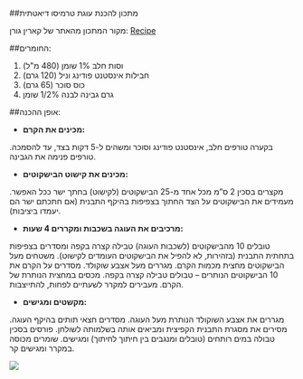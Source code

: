 ##מתכון להכנת עוגת טרמיסו דיאטתית

מקור המתכון מהאתר של קארין גורן: [Recipe](http://www.carine.co.il/page_3254?bsp=14694)

##החומרים:
1. וסות חלב 1% שומן  (480 מ"ל)
2.  חבילות אינסטנט פודינג וניל (120 גרם)
3.  כוס סוכר (65 גרם)
4.  גרם גבינה לבנה 1/2% שומן

##אופן ההכנה:
* **מכינים את הקרם:**

בקערה טורפים חלב, אינסטנט פודינג וסוכר ומשהים ל-5 דקות בצד, עד להסמכה. טורפים פנימה את הגבינה.

* **מכינים את קישוט הבישקוטים:**

מקצרים בסכין 2 ס”מ מכל אחד מ-25 הבישקוטים (לקישוט) בחתך ישר ככל האפשר. מעמידים את הבישקוטים על הצד החתוך בצפיפות בהיקף התבנית (אם חתכתם ישר הם יעמדו ביציבות).

* **מרכיבים את העוגה בשכבות ומקררים 4 שעות:**

טובלים 10 מהבישקוטים (לשכבות העוגה) טבילה קצרה בקפה ומסדרים בצפיפות בתחתית התבנית (בזהירות, לא להפיל את הבישקוטים העומדים לקישוט). משטחים מעל הבישקוטים מחצית מכמות הקרם. מגררים מעל אצבע שוקולד. מסדרים על הקרם את 10 הבישקוטים הנותרים – טבולים טבילה קצרה בקפה. מכסים במחצית הנותרת של הקרם. מעבירים למקרר לשעתיים לפחות, להתייצבות.

* **מקשטים ומגישים:**

מגררים את אצבע השוקולד הנותרת מעל העוגה. מסדרים חצאי תותים בהיקף העוגה. מסירים את מסגרת התבנית הקפיצית ומביאים אותה בשלמותה לשולחן. פורסים בסכין טבולה במים רותחים (טובלים ומנגבים בין חיתוך לחיתוך) ומגישים. שומרים מכוסה במקרר ומגישים קר.

![](http://www.carine.co.il/Media/Image/diey%20tir.jpg) 
